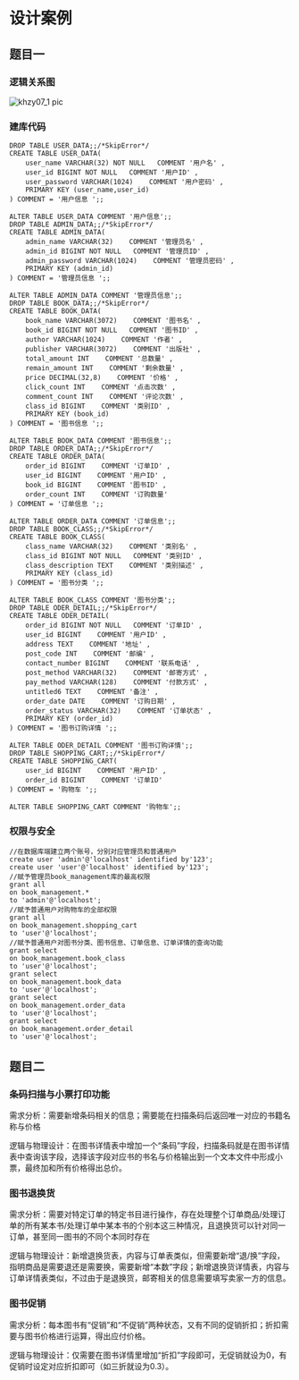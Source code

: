 # 设计案例

## 题目一

### 逻辑关系图

![khzy07_1 pic](https://github.com/JayKay7812/Database-Theory/blob/master/课后作业07/images/khzy07_1.png
)

### 建库代码

```
DROP TABLE USER_DATA;;/*SkipError*/
CREATE TABLE USER_DATA(
    user_name VARCHAR(32) NOT NULL   COMMENT '用户名' ,
    user_id BIGINT NOT NULL   COMMENT '用户ID' ,
    user_password VARCHAR(1024)    COMMENT '用户密码' ,
    PRIMARY KEY (user_name,user_id)
) COMMENT = '用户信息 ';;

ALTER TABLE USER_DATA COMMENT '用户信息';;
DROP TABLE ADMIN_DATA;;/*SkipError*/
CREATE TABLE ADMIN_DATA(
    admin_name VARCHAR(32)    COMMENT '管理员名' ,
    admin_id BIGINT NOT NULL   COMMENT '管理员ID' ,
    admin_password VARCHAR(1024)    COMMENT '管理员密码' ,
    PRIMARY KEY (admin_id)
) COMMENT = '管理员信息 ';;

ALTER TABLE ADMIN_DATA COMMENT '管理员信息';;
DROP TABLE BOOK_DATA;;/*SkipError*/
CREATE TABLE BOOK_DATA(
    book_name VARCHAR(3072)    COMMENT '图书名' ,
    book_id BIGINT NOT NULL   COMMENT '图书ID' ,
    author VARCHAR(1024)    COMMENT '作者' ,
    publisher VARCHAR(3072)    COMMENT '出版社' ,
    total_amount INT    COMMENT '总数量' ,
    remain_amount INT    COMMENT '剩余数量' ,
    price DECIMAL(32,8)    COMMENT '价格' ,
    click_count INT    COMMENT '点击次数' ,
    comment_count INT    COMMENT '评论次数' ,
    class_id BIGINT    COMMENT '类别ID' ,
    PRIMARY KEY (book_id)
) COMMENT = '图书信息 ';;

ALTER TABLE BOOK_DATA COMMENT '图书信息';;
DROP TABLE ORDER_DATA;;/*SkipError*/
CREATE TABLE ORDER_DATA(
    order_id BIGINT    COMMENT '订单ID' ,
    user_id BIGINT    COMMENT '用户ID' ,
    book_id BIGINT    COMMENT '图书ID' ,
    order_count INT    COMMENT '订购数量' 
) COMMENT = '订单信息 ';;

ALTER TABLE ORDER_DATA COMMENT '订单信息';;
DROP TABLE BOOK_CLASS;;/*SkipError*/
CREATE TABLE BOOK_CLASS(
    class_name VARCHAR(32)    COMMENT '类别名' ,
    class_id BIGINT NOT NULL   COMMENT '类别ID' ,
    class_description TEXT    COMMENT '类别描述' ,
    PRIMARY KEY (class_id)
) COMMENT = '图书分类 ';;

ALTER TABLE BOOK_CLASS COMMENT '图书分类';;
DROP TABLE ODER_DETAIL;;/*SkipError*/
CREATE TABLE ODER_DETAIL(
    order_id BIGINT NOT NULL   COMMENT '订单ID' ,
    user_id BIGINT    COMMENT '用户ID' ,
    address TEXT    COMMENT '地址' ,
    post_code INT    COMMENT '邮编' ,
    contact_number BIGINT    COMMENT '联系电话' ,
    post_method VARCHAR(32)    COMMENT '邮寄方式' ,
    pay_method VARCHAR(128)    COMMENT '付款方式' ,
    untitled6 TEXT    COMMENT '备注' ,
    order_date DATE    COMMENT '订购日期' ,
    order_status VARCHAR(32)    COMMENT '订单状态' ,
    PRIMARY KEY (order_id)
) COMMENT = '图书订购详情 ';;

ALTER TABLE ODER_DETAIL COMMENT '图书订购详情';;
DROP TABLE SHOPPING_CART;;/*SkipError*/
CREATE TABLE SHOPPING_CART(
    user_id BIGINT    COMMENT '用户ID' ,
    order_id BIGINT    COMMENT '订单ID' 
) COMMENT = '购物车 ';;

ALTER TABLE SHOPPING_CART COMMENT '购物车';;

```
### 权限与安全
```
//在数据库端建立两个账号，分别对应管理员和普通用户
create user 'admin'@'localhost' identified by'123';
create user 'user'@'localhost' identified by'123';
//赋予管理员book_management库的最高权限
grant all
on book_management.*
to 'admin'@'localhost';
//赋予普通用户对购物车的全部权限
grant all
on book_management.shopping_cart
to 'user'@'localhost';
//赋予普通用户对图书分类、图书信息、订单信息、订单详情的查询功能
grant select
on book_management.book_class
to 'user'@'localhost';
grant select
on book_management.book_data
to 'user'@'localhost';
grant select
on book_management.order_data
to 'user'@'localhost';
grant select
on book_management.order_detail
to 'user'@'localhost';
```


## 题目二

### 条码扫描与小票打印功能

需求分析：需要新增条码相关的信息；需要能在扫描条码后返回唯一对应的书籍名称与价格

逻辑与物理设计：在图书详情表中增加一个“条码”字段，扫描条码就是在图书详情表中查询该字段，选择该字段对应书的书名与价格输出到一个文本文件中形成小票，最终加和所有价格得出总价。

### 图书退换货

需求分析：需要对特定订单的特定书目进行操作，存在处理整个订单商品/处理订单的所有某本书/处理订单中某本书的个别本这三种情况，且退换货可以针对同一订单，甚至同一图书的不同个本同时存在

逻辑与物理设计：新增退换货表，内容与订单表类似，但需要新增“退/换”字段，指明商品是需要退还是需要换，需要新增“本数”字段；新增退换货详情表，内容与订单详情表类似，不过由于是退换货，邮寄相关的信息需要填写卖家一方的信息。

### 图书促销

需求分析：每本图书有“促销”和“不促销”两种状态，又有不同的促销折扣；折扣需要与图书价格进行运算，得出应付价格。

逻辑与物理设计：仅需要在图书详情里增加“折扣”字段即可，无促销就设为0，有促销时设定对应折扣即可（如三折就设为0.3）。

